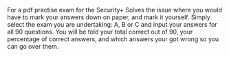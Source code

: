 For a pdf practise exam for the Security+
Solves the issue where you would have to mark your answers down on paper, and mark it yourself.
Simply select the exam you are undertaking: A, B or C and input your answers for all 90 questions.
You will be told your total correct out of 90, your percentage of correct answers, and which answers your got wrong so you can go over them.
